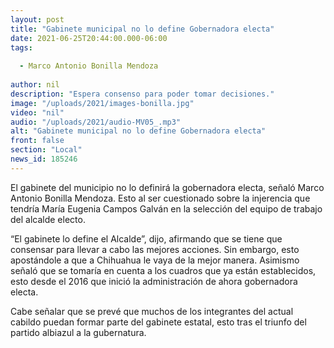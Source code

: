 ```yaml
---
layout: post
title: "Gabinete municipal no lo define Gobernadora electa"
date: 2021-06-25T20:44:00.000-06:00
tags:
  
  - Marco Antonio Bonilla Mendoza
  
author: nil
description: "Espera consenso para poder tomar decisiones."
image: "/uploads/2021/images-bonilla.jpg"
video: "nil"
audio: "/uploads/2021/audio-MV05_.mp3"
alt: "Gabinete municipal no lo define Gobernadora electa"
front: false
section: "Local"
news_id: 185246
---
```


El gabinete del municipio no lo definirá la gobernadora electa, señaló Marco Antonio Bonilla Mendoza. Esto al ser cuestionado sobre la injerencia que tendría María Eugenia Campos Galván en la selección del equipo de trabajo del alcalde electo.

“El gabinete lo define el Alcalde”, dijo, afirmando que se tiene que consensar para llevar a cabo las mejores acciones. Sin embargo, esto apostándole a que a Chihuahua le vaya de la mejor manera. Asimismo señaló que se tomaría en cuenta a los cuadros que ya están establecidos, esto desde el 2016 que inició la administración de ahora gobernadora electa.

Cabe señalar que se prevé que muchos de los integrantes del actual cabildo puedan formar parte del gabinete estatal, esto tras el triunfo del partido albiazul a la gubernatura.
